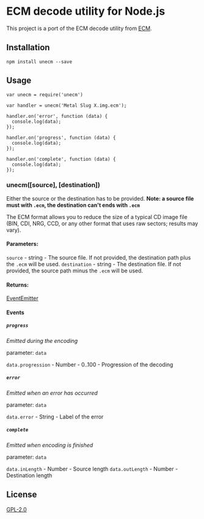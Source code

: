 # ECM decode utility for Node.js

This project is a port of the ECM decode utility from [ECM](https://github.com/kidoz/ecm).

## Installation
```
npm install unecm --save
```

## Usage

```
var unecm = require('unecm')

var handler = unecm('Metal Slug X.img.ecm');

handler.on('error', function (data) {
  console.log(data);
});

handler.on('progress', function (data) {
  console.log(data);
});

handler.on('complete', function (data) {
  console.log(data);
});
```

### unecm([source], [destination])

Either the source or the destination has to be provided.
__Note: a source file must with `.ecm`, the destination can't ends with `.ecm`__

The ECM format allows you to reduce the size of a typical CD image file (BIN, CDI, NRG, CCD, or any other format that uses raw sectors; results may vary).

#### Parameters:

`source` - string - The source file. If not provided, the destination path plus the `.ecm` will be used.
`destination` - string - The destination file. If not provided, the source path minus the `.ecm` will be used.

#### Returns:

[EventEmitter](https://nodejs.org/api/events.html#events_class_eventemitter)

#### Events

##### `progress`
*Emitted during the encoding*

parameter: `data`

`data.progression` - Number - 0..100 - Progression of the decoding

##### `error`
*Emitted when an error has occurred*

parameter: `data`

`data.error` - String - Label of the error


##### `complete`
*Emitted when encoding is finished*

parameter: `data`

`data.inLength` - Number - Source length
`data.outLength` - Number - Destination length

## License
[GPL-2.0](https://opensource.org/licenses/GPL-2.0)